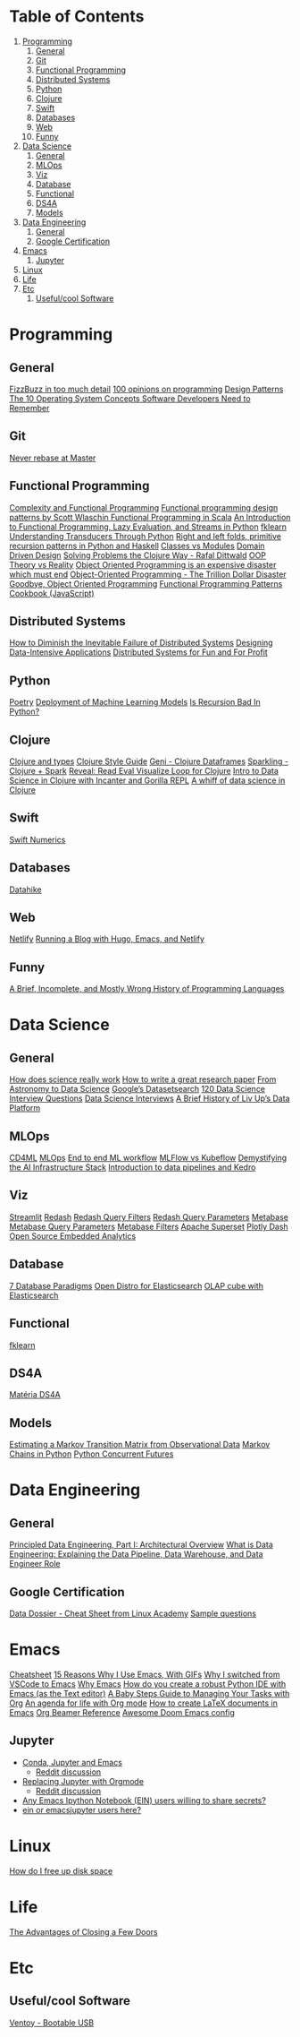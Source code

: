 
# Table of Contents

1.  [Programming](#org9ab8e3c)
    1.  [General](#org8479666)
    2.  [Git](#orgfd56347)
    3.  [Functional Programming](#org944020b)
    4.  [Distributed Systems](#org1eab93d)
    5.  [Python](#org12a6c31)
    6.  [Clojure](#org2442848)
    7.  [Swift](#orgc2ed732)
    8.  [Databases](#org62ccdef)
    9.  [Web](#org4422a1f)
    10. [Funny](#orgc48b364)
2.  [Data Science](#org6eee9a7)
    1.  [General](#orgc8e274f)
    2.  [MLOps](#org60795a1)
    3.  [Viz](#orgae214eb)
    4.  [Database](#org4428cb2)
    5.  [Functional](#orgfa7daf6)
    6.  [DS4A](#org6f0efda)
    7.  [Models](#org4ce40e4)
3.  [Data Engineering](#orgd643238)
    1.  [General](#orgc503796)
    2.  [Google Certification](#orge2c5b19)
4.  [Emacs](#org738d6ae)
    1.  [Jupyter](#org459c630)
5.  [Linux](#org63b8cda)
6.  [Life](#org326d89c)
7.  [Etc](#org46a68bc)
    1.  [Useful/cool Software](#orgf275ff4)



<a id="org9ab8e3c"></a>

# Programming


<a id="org8479666"></a>

## General

[FizzBuzz in too much detail](https://www.tomdalling.com/blog/software-design/fizzbuzz-in-too-much-detail/)
[100 opinions on programming](https://twitter.com/Conaw/status/1206036267185500161)
[Design Patterns](https://refactoring.guru/pt-br/design-patterns/python)
[The 10 Operating System Concepts Software Developers Need to Remember](https://medium.com/cracking-the-data-science-interview/the-10-operating-system-concepts-software-developers-need-to-remember-480d0734d710)


<a id="orgfd56347"></a>

## Git

[Never rebase at Master](https://stackoverflow.com/questions/40551486/duplicate-commits-after-rebase-have-been-merged-into-the-develop-branch)


<a id="org944020b"></a>

## Functional Programming

[Complexity and Functional Programming](https://kentcdodds.com/blog/classes-complexity-and-functional-programming)
[Functional programming design patterns by Scott Wlaschin
](https://youtu.be/E8I19uA-wGY)[Functional Programming in Scala](https://www.oreilly.com/library/view/functional-programming-in/9781617290657/)
[An Introduction to Functional Programming, Lazy Evaluation, and Streams in Python](https://yardsale8.github.io/stat489_book/index.html)
[fklearn](https://medium.com/building-nubank/introducing-fklearn-nubanks-machine-learning-library-part-i-2a1c781035d0)
[Understanding Transducers Through Python](http://sixty-north.com/blog/series/understanding-transducers-through-python)
[Right and left folds, primitive recursion patterns in Python and Haskell](https://eli.thegreenplace.net/2017/right-and-left-folds-primitive-recursion-patterns-in-python-and-haskell/)
[Classes vs Modules](https://softwareengineering.stackexchange.com/questions/329348/classes-vs-modules-in-python)
[Domain Driven Design](https://fsharpforfunandprofit.com/ddd/)
[Solving Problems the Clojure Way - Rafal Dittwald](https://youtu.be/vK1DazRK_a0)
[OOP Theory vs Reality](https://www.reddit.com/r/ProgrammerHumor/comments/418x95/theory_vs_reality/)
[Object Oriented Programming is an expensive disaster which must end](http://www.smashcompany.com/technology/object-oriented-programming-is-an-expensive-disaster-which-must-end)
[Object-Oriented Programming - The Trillion Dollar Disaster](https://medium.com/better-programming/object-oriented-programming-the-trillion-dollar-disaster-92a4b666c7c7)
[Goodbye, Object Oriented Programming](https://medium.com/@cscalfani/goodbye-object-oriented-programming-a59cda4c0e53)
[Functional Programming Patterns Cookbook (JavaScript)](https://medium.com/free-code-camp/functional-programming-patterns-cookbook-3a0dfe2d7e0a)


<a id="org1eab93d"></a>

## Distributed Systems

[How to Diminish the Inevitable Failure of Distributed Systems](https://thenewstack.io/how-to-diminish-the-inevitable-failure-of-distributed-systems/)
[Designing Data-Intensive Applications](https://dataintensive.net/)
[Distributed Systems for Fun and For Profit](http://book.mixu.net/distsys/)


<a id="org12a6c31"></a>

## Python

[Poetry](https://python-poetry.org/)
[Deployment of Machine Learning Models](https://www.udemy.com/course/deployment-of-machine-learning-models/?start=0)
[Is Recursion Bad In Python?](https://beapython.dev/2020/05/14/is-recursion-bad-in-python/)


<a id="org2442848"></a>

## Clojure

[Clojure and types](https://lispcast.com/clojure-and-types/)
[Clojure Style Guide](https://guide.clojure.style/)
[Geni - Clojure Dataframes](https://github.com/zero-one-group/geni)
[Sparkling - Clojure + Spark](http://gorillalabs.github.io/sparkling/)
[Reveal: Read Eval Visualize Loop for Clojure](https://github.com/vlaaad/reveal)
[Intro to Data Science in Clojure with Incanter and Gorilla REPL](https://github.com/drewnoff/openintro-gorilla-incanter)
[A whiff of data science in Clojure](https://jstaffans.github.io/posts/2017-11-14-clojure-data-science.html)


<a id="orgc2ed732"></a>

## Swift

[Swift Numerics](https://www.fast.ai/2019/01/10/swift-numerics/)


<a id="org62ccdef"></a>

## Databases

[Datahike](https://alekcz.gitbook.io/datahike-tuts/appendix/videos-to-worth-watching)


<a id="org4422a1f"></a>

## Web

[Netlify](https://www.netlify.com/)
[Running a Blog with Hugo, Emacs, and Netlify](https://600000.ml/post/building_blog_with_hugo_emacs_netlify/)


<a id="orgc48b364"></a>

## Funny

[A Brief, Incomplete, and Mostly Wrong History of Programming Languages](http://james-iry.blogspot.com/2009/05/brief-incomplete-and-mostly-wrong.html)


<a id="org6eee9a7"></a>

# Data Science


<a id="orgc8e274f"></a>

## General

[How does science really work](https://www.newyorker.com/magazine/2020/10/05/how-does-science-really-work)
[How to write a great research paper](https://youtu.be/uuoZ3becbXU)
[From Astronomy to Data Science](https://www.deepdyve.com/lp/springer-journals/from-astronomy-to-data-science-dJQ7A9ucii)
[Google&rsquo;s Datasetsearch](https://datasetsearch.research.google.com/)
[120 Data Science Interview Questions](https://github.com/kojino/120-Data-Science-Interview-Questions)
[Data Science Interviews](https://github.com/alexeygrigorev/data-science-interviews)
[A Brief History of Liv Up’s Data Platform](https://medium.com/liv-up-inside-the-kitchen/a-brief-history-of-liv-up-data-platform-5ac403644c1c)


<a id="org60795a1"></a>

## MLOps

[CD4ML](https://martinfowler.com/articles/cd4ml.html)
[MLOps](https://ml-ops.org/)
[End to end ML workflow](https://ml-ops.org/content/end-to-end-ml-workflow)
[MLFlow vs Kubeflow](https://medium.com/weareservian/the-cheesy-analogy-of-mlflow-and-kubeflow-715a45580fbe)
[Demystifying the AI Infrastructure Stack](https://www.intel.com/content/www/us/en/intel-capital/news/story.html?id=a0F1I00000BNTXPUA5#/type=All/page=0/term=/tags=)
[Introduction to data pipelines and Kedro](https://www.youtube.com/watch?v=rf8yBHsDOj4&list=PLTU89LAWKRwEdiDKeMOU2ye6yU9Qd4MRo)


<a id="orgae214eb"></a>

## Viz

[Streamlit](https://github.com/streamlit/streamlit)
[Redash](https://redash.io/)
 [Redash Query Filters](https://redash.io/help/user-guide/querying/query-filters)
 [Redash Query Parameters](https://redash.io/help/user-guide/querying/query-parameters)
[Metabase](https://www.metabase.com/)
 [Metabase Query Parameters](https://www.metabase.com/docs/latest/users-guide/13-sql-parameters.html)
 [Metabase Filters](https://www.metabase.com/docs/latest/users-guide/08-dashboard-filters.html)
[Apache Superset](https://superset.incubator.apache.org/)
[Plotly Dash](https://dash.plotly.com/)
[Open Source Embedded Analytics](https://medium.com/@eponkratova/iframe-src-open-source-embedded-analytics-for-saas-iframe-224a66e9b006)


<a id="org4428cb2"></a>

## Database

[7 Database Paradigms](https://www.youtube.com/watch?v=W2Z7fbCLSTw)
[Open Distro for Elasticsearch](https://opendistro.github.io/for-elasticsearch/)
[OLAP cube with Elasticsearch](https://malike.github.io/OLAP-Cube-With-Elasticsearch.html)


<a id="orgfa7daf6"></a>

## Functional

[fklearn](https://medium.com/building-nubank/introducing-fklearn-nubanks-machine-learning-library-part-i-2a1c781035d0)


<a id="org6f0efda"></a>

## DS4A

[Matéria DS4A](https://neofeed.com.br/blog/home/no-softbank-a-aposta-em-inteligencia-artificial-comeca-na-base/)


<a id="org4ce40e4"></a>

## Models

[Estimating a Markov Transition Matrix from Observational Data](https://www.jstor.org/stable/2584334?seq=1)
[Markov Chains in Python](https://www.datacamp.com/community/tutorials/markov-chains-python-tutorial)
[Python Concurrent Futures](https://christophergs.com/python/2018/03/25/python-concurrent-futures/)


<a id="orgd643238"></a>

# Data Engineering


<a id="orgc503796"></a>

## General

[Principled Data Engineering, Part I: Architectural Overview](https://medium.com/ssense-tech/principled-data-engineering-part-i-architectural-overview-6d4bdf89b657)
[What is Data Engineering: Explaining the Data Pipeline, Data Warehouse, and Data Engineer Role](https://www.altexsoft.com/blog/datascience/what-is-data-engineering-explaining-data-pipeline-data-warehouse-and-data-engineer-role/)


<a id="orge2c5b19"></a>

## Google Certification

[Data Dossier - Cheat Sheet from Linux Academy](https://app.lucidchart.com/lucidchart/0ca44a63-4ea4-4d78-8367-2465512d21be/view?page=5CetVcvv3YSZ#)
[Sample questions](https://cloud.google.com/certification/sample-questions/data-engineer)


<a id="org738d6ae"></a>

# Emacs

[Cheatsheet](https://caiorss.github.io/Emacs-Elisp-Programming/Keybindings.html#sec-2)
[15 Reasons Why I Use Emacs, With GIFs](https://medium.com/better-programming/15-reasons-why-i-use-emacs-with-gifs-5b03c6608b61)
[Why I switched from VSCode to Emacs](https://hadi.timachi.com/2019/12/07/Why_I_switched_from_VScode_to_Emacs)
[Why Emacs](https://tecosaur.github.io/emacs-config/config.html)
[How do you create a robust Python IDE with Emacs (as the Text editor)](https://emacs.stackexchange.com/questions/9696/how-do-you-create-a-robust-python-ide-with-emacs-as-the-text-editor)
[A Baby Steps Guide to Managing Your Tasks with Org](http://emacslife.com/baby-steps-org.html#org63c0a18)
[An agenda for life with Org mode](https://blog.aaronbieber.com/2016/09/24/an-agenda-for-life-with-org-mode.html)
[How to create LaTeX documents in Emacs](https://opensource.com/article/18/4/how-create-latex-documents-emacs)
[Org Beamer Reference](https://github.com/fniessen/refcard-org-beamer)
[Awesome Doom Emacs config](https://tecosaur.github.io/emacs-config/config.html)


<a id="org459c630"></a>

## Jupyter

-   [Conda, Jupyter and Emacs](https://martinralbrecht.wordpress.com/2020/08/23/conda-jupyter-and-emacs/)
    -   [Reddit discussion](https://www.reddit.com/r/emacs/comments/if37r1/conda_jupyter_and_emacs_my_setup/)
-   [Replacing Jupyter with Orgmode](https://rgoswami.me/posts/jupyter-orgmode/)
    -   [Reddit discussion](https://www.reddit.com/r/orgmode/comments/frlgkh/replacing_jupyter_with_orgmode/)
-   [Any Emacs Ipython Notebook (EIN) users willing to share secrets?](https://www.reddit.com/r/emacs/comments/hk4fps/any_emacs_ipython_notebook_ein_users_willing_to/)
-   [ein or emacsjupyter users here?](https://www.reddit.com/r/emacs/comments/i5xagf/ein_or_emacsjupyter_users_here/)


<a id="org63b8cda"></a>

# Linux

[How do I free up disk space](https://askubuntu.com/questions/5980/how-do-i-free-up-disk-space)


<a id="org326d89c"></a>

# Life

[The Advantages of Closing a Few Doors](https://www.nytimes.com/2008/02/26/science/26tier.html)


<a id="org46a68bc"></a>

# Etc


<a id="orgf275ff4"></a>

## Useful/cool Software

[Ventoy - Bootable USB](https://github.com/ventoy/Ventoy)

